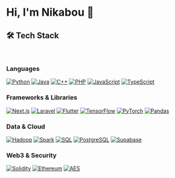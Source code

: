 # Hi, I'm Nikabou 👋 
## 🛠️ Tech Stack<br/>
<br/>


### Languages
[![Python](https://skillicons.dev/icons?i=python)](https://www.python.org/) 
[![Java](https://skillicons.dev/icons?i=java)](https://www.java.com/) 
[![C++](https://skillicons.dev/icons?i=cpp)](https://isocpp.org/) 
[![PHP](https://skillicons.dev/icons?i=php)](https://www.php.net/) 
[![JavaScript](https://skillicons.dev/icons?i=js)](https://developer.mozilla.org/en-US/docs/Web/JavaScript) 
[![TypeScript](https://skillicons.dev/icons?i=ts)](https://www.typescriptlang.org/) 

### Frameworks & Libraries
[![Next.js](https://skillicons.dev/icons?i=nextjs)](https://nextjs.org/) 
[![Laravel](https://skillicons.dev/icons?i=laravel)](https://laravel.com/) 
[![Flutter](https://skillicons.dev/icons?i=flutter)](https://flutter.dev/) 
[![TensorFlow](https://skillicons.dev/icons?i=tensorflow)](https://www.tensorflow.org/) 
[![PyTorch](https://skillicons.dev/icons?i=pytorch)](https://pytorch.org/) 
[![Pandas](https://skillicons.dev/icons?i=pandas)](https://pandas.pydata.org/) 

### Data & Cloud
[![Hadoop](https://skillicons.dev/icons?i=hadoop)](https://hadoop.apache.org/) 
[![Spark](https://skillicons.dev/icons?i=spark)](https://spark.apache.org/) 
[![SQL](https://skillicons.dev/icons?i=mysql)](https://www.mysql.com/) 
[![PostgreSQL](https://skillicons.dev/icons?i=postgres)](https://www.postgresql.org/) 
[![Supabase](https://skillicons.dev/icons?i=supabase)](https://supabase.com/) 

### Web3 & Security
[![Solidity](https://skillicons.dev/icons?i=solidity)](https://soliditylang.org/) 
[![Ethereum](https://skillicons.dev/icons?i=ethereum)](https://ethereum.org/) 
[![AES](https://skillicons.dev/icons?i=lock)](https://en.wikipedia.org/wiki/Advanced_Encryption_Standard) 
